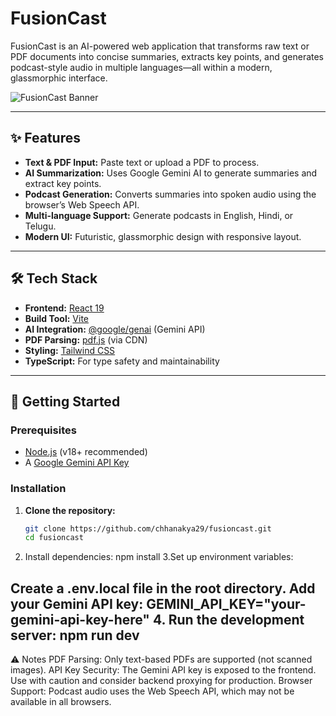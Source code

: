 # FusionCast

FusionCast is an AI-powered web application that transforms raw text or PDF documents into concise summaries, extracts key points, and generates podcast-style audio in multiple languages—all within a modern, glassmorphic interface.

![FusionCast Banner](https://github.com/user-attachments/assets/0aa67016-6eaf-458a-adb2-6e31a0763ed6)

---

## ✨ Features

- **Text & PDF Input:** Paste text or upload a PDF to process.
- **AI Summarization:** Uses Google Gemini AI to generate summaries and extract key points.
- **Podcast Generation:** Converts summaries into spoken audio using the browser’s Web Speech API.
- **Multi-language Support:** Generate podcasts in English, Hindi, or Telugu.
- **Modern UI:** Futuristic, glassmorphic design with responsive layout.

---

## 🛠 Tech Stack

- **Frontend:** [React 19](https://react.dev/)
- **Build Tool:** [Vite](https://vitejs.dev/)
- **AI Integration:** [@google/genai](https://www.npmjs.com/package/@google/genai) (Gemini API)
- **PDF Parsing:** [pdf.js](https://mozilla.github.io/pdf.js/) (via CDN)
- **Styling:** [Tailwind CSS](https://tailwindcss.com/)
- **TypeScript:** For type safety and maintainability

---

## 🚀 Getting Started

### Prerequisites

- [Node.js](https://nodejs.org/) (v18+ recommended)
- A [Google Gemini API Key](https://aistudio.google.com/app/apikey)

### Installation

1. **Clone the repository:**
   ```sh
   git clone https://github.com/chhanakya29/fusioncast.git
   cd fusioncast

2. Install dependencies:
   npm install
3.Set up environment variables:

  Create a .env.local file in the root directory.
  Add your Gemini API key: 
    GEMINI_API_KEY="your-gemini-api-key-here"
4. Run the development server:
   npm run dev
--------
⚠️ Notes
PDF Parsing: Only text-based PDFs are supported (not scanned images).
API Key Security: The Gemini API key is exposed to the frontend. Use with caution and consider backend proxying for production.
Browser Support: Podcast audio uses the Web Speech API, which may not be available in all browsers.
